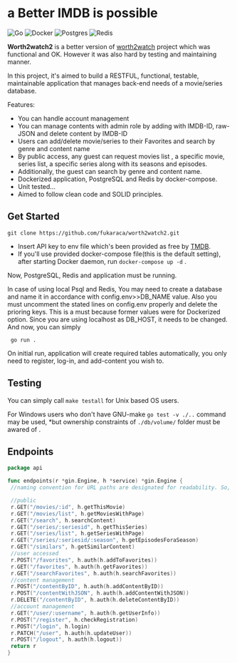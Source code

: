 # a Better IMDB is possible


![Go](https://img.shields.io/badge/go-%2300ADD8.svg?style=for-the-badge&logo=go&logoColor=white) ![Docker](https://img.shields.io/badge/docker-%230db7ed.svg?style=for-the-badge&logo=docker&logoColor=white) ![Postgres](https://img.shields.io/badge/postgres-%23316192.svg?style=for-the-badge&logo=postgresql&logoColor=white) ![Redis](https://img.shields.io/badge/redis-%23DD0031.svg?style=for-the-badge&logo=redis&logoColor=white)



**Worth2watch2** is a better version of [worth2watch](https://github.com/fukaraca/worth2watch)
project which was functional and OK. However it was also hard by testing and maintaining manner.

In this project, it's aimed to build a RESTFUL, functional, testable, maintainable application that manages back-end needs of a movie/series database. 

Features:
- You can handle account management
- You can manage contents with admin role by adding with IMDB-ID, raw-JSON and delete content by IMDB-ID
- Users can add/delete movie/series to their Favorites and search by genre and content name
- By public access, any guest can request movies list , a specific movie, series list, a specific series along with its seasons and episodes. 
- Additionally, the guest can search by genre and content name.
- Dockerized application, PostgreSQL and Redis by docker-compose.
- Unit tested...
- Aimed to follow clean code and SOLID principles.

## Get Started

```
git clone https://github.com/fukaraca/worth2watch2.git
```


- Insert API key to env file which's been provided as free by [TMDB](https://www.themoviedb.org).
- If you'll use provided docker-compose file(this is the default setting), after starting Docker daemon, run
 `docker-compose up -d` .



Now, PostgreSQL, Redis and application must be running. 

In case of using local Psql and Redis, You may need to create a database and name it in accordance with config.env>>DB_NAME value. 
Also you must uncomment the stated lines on config.env properly and delete the prioring keys.
This is a must because former values were for Dockerized option. Since you are using localhost as DB_HOST, it needs to be changed.  
And now, you can simply 

` go run .`

On initial run, application will create required tables automatically, you only need to register, log-in, and add-content you wish to.

## Testing

You can simply call `make testall` for Unix based OS users. 

For Windows users who don't have GNU-make `go test -v ./..` command may be used,  *but ownership constraints of `./db/volume/` folder must be awared of . 



## Endpoints


```go
package api

func endpoints(r *gin.Engine, h *service) *gin.Engine {
 //naming convention for URL paths are designated for readability. So, it's not bug, it's a feature...

 //public
 r.GET("/movies/:id", h.getThisMovie)
 r.GET("/movies/list", h.getMoviesWithPage)
 r.GET("/search", h.searchContent)
 r.GET("/series/:seriesid", h.getThisSeries)
 r.GET("/series/list", h.getSeriesWithPage)
 r.GET("/series/:seriesid/:season", h.getEpisodesForaSeason)
 r.GET("/similars", h.getSimilarContent)
 //user accessed
 r.POST("/favorites", h.auth(h.addToFavorites))
 r.GET("/favorites", h.auth(h.getFavorites))
 r.GET("/searchFavorites", h.auth(h.searchFavorites))
 //content management
 r.POST("/contentByID", h.auth(h.addContentByID))
 r.POST("/contentWithJSON", h.auth(h.addContentWithJSON))
 r.DELETE("/contentByID", h.auth(h.deleteContentByID))
 //account management
 r.GET("/user/:username", h.auth(h.getUserInfo))
 r.POST("/register", h.checkRegistration)
 r.POST("/login", h.login)
 r.PATCH("/user", h.auth(h.updateUser))
 r.POST("/logout", h.auth(h.logout))
 return r
}

```

